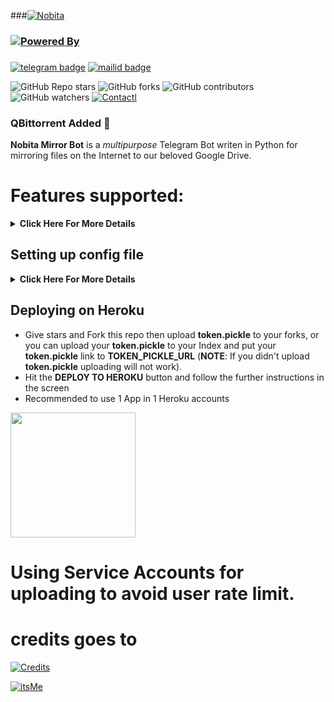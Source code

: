 ###[![Nobita](https://telegra.ph/file/243a87c8a42dde483b359.jpg)](https://nobita_o)

### [![Powered By](https://img.shields.io/badge/POWERED-BY--NOBITA-red?logo=success&style=for-the-badge&logo)](https://t.me/nobita_o)


###
[![telegram badge](https://img.shields.io/badge/@NOBITA-30302f?style=for-the-badge&logo=telegram)](https://t.me/nobita_o)
[![mailid badge](https://img.shields.io/badge/NOBITA-30302f?style=for-the-badge&logo=gmail)](mailto:nobitaxw@gmail.com)


![GitHub Repo stars](https://img.shields.io/github/stars/nobita-o/nobita-mirrorbot?color=blue&style=flat)
![GitHub forks](https://img.shields.io/github/forks/nobita-o/nobita-mirrorbot?color=green&style=flat)
![GitHub contributors](https://img.shields.io/github/contributors/nobita-o/nobita-mirrorbot?style=flat)
![GitHub watchers](https://img.shields.io/github/watchers/nobita-o/nobita-mirrorbot)
[![Contactl](https://img.shields.io/badge/Contact%20Mel-!-red)](https://t.me/nobita_o)

### QBittorrent Added 🙂

**Nobita Mirror Bot** is a _multipurpose_ Telegram Bot writen in Python for mirroring files on the Internet to our beloved Google Drive.

# Features supported:
<details>
    <summary><b>Click Here For More Details</b></summary>

## Additional Features
- qBittorrent supported
- Updater (**NOTE**: You must upload your **token.pickle** to Index and fill your **token.pickle** url to **TOKEN_PICKLE_URL**, because your **token.pickle** will deleted after update, for more info please check [Setting up config file](https://github.com/breakdowns/slam-tg-mirror-bot/tree/master#setting-up-config-file))
- Limiting size Torrent/Direct, Tar/Unzip, Mega, cloning Google Drive support
- Stop duplicate cloning Google Drive & mirroring Mega support
- Tar/Unzip Google Drive link support
- Select files before downloading
- Sudo with Database support
- Extracting **tar.xz** support
- Counting Google Drive link
- Heroku config support
- View Link button
- Shell and Executor
- Speedtest
- Torrent search Supported:
```
nyaa.si, sukebei, 1337x, piratebay,
tgx, yts, eztv, torlock, rarbg
```
- Direct links Supported:
```
letsupload.io, hxfile.co, anonfiles.com, bayfiles.com, antfiles,
fembed.com, fembed.net, femax20.com, layarkacaxxi.icu, fcdn.stream,
sbplay.org, naniplay.com, naniplay.nanime.in, naniplay.nanime.biz, sbembed.com,
streamtape.com, streamsb.net, feurl.com, pixeldrain.com, racaty.net,
1fichier.com, 1drv.ms (Only works for file not folder or business account),
uptobox.com (Uptobox account must be premium), solidfiles.com
```

## From Original Repos
- Mirroring direct download links, Torrent, and Telegram files to Google Drive
- Mirroring Mega.nz links to Google Drive (If your Mega account not premium, it will limit 5GB/6 hours)
- Copy files from someone's Drive to your Drive (Using Autorclone)
- Download/Upload progress, Speeds and ETAs
- Mirror all Youtube-dl supported links
- Docker support
- Uploading to Team Drive
- Index Link support
- Service Account support
- Delete files from Drive
- Shortener support
- Custom Filename (Only for URL, Telegram files and Youtube-dl. Not for Mega links and Magnet/Torrents)
- Extracting password protected files, using custom filename and download from password protected Index Links see these examples:
<p><a href="https://telegra.ph/Magneto-Python-Aria---Custom-Filename-Examples-01-20"> <img src="https://img.shields.io/badge/see%20on%20telegraph-grey?style=for-the-badge" width="190""/></a></p>

- Extract these filetypes and uploads to Google Drive
```
ZIP, RAR, TAR, 7z, ISO, WIM, CAB, GZIP, BZIP2, 
APM, ARJ, CHM, CPIO, CramFS, DEB, DMG, FAT, 
HFS, LZH, LZMA, LZMA2, MBR, MSI, MSLZ, NSIS, 
NTFS, RPM, SquashFS, UDF, VHD, XAR, Z.
```

</details>

## Setting up config file
<details>
    <summary><b>Click Here For More Details</b></summary>

### Required Field
- **BOT_TOKEN**: The Telegram bot token that you get from [@BotFather](https://t.me/BotFather)
- **TELEGRAM_API**: This is to authenticate to your Telegram account for downloading Telegram files. You can get this from https://my.telegram.org DO NOT put this in quotes.
- **TELEGRAM_HASH**: This is to authenticate to your Telegram account for downloading Telegram files. You can get this from https://my.telegram.org
- **OWNER_ID**: The Telegram user ID (not username) of the Owner of the bot
- **GDRIVE_FOLDER_ID**: This is the folder ID of the Google Drive Folder to which you want to upload all the mirrors.
- **DOWNLOAD_DIR**: The path to the local folder where the downloads should be downloaded to
- **DOWNLOAD_STATUS_UPDATE_INTERVAL**: A short interval of time in seconds after which the Mirror progress message is updated. (I recommend to keep it `5` seconds at least)  
- **AUTO_DELETE_MESSAGE_DURATION**: Interval of time (in seconds), after which the bot deletes it's message (and command message) which is expected to be viewed instantly. (**Note**: Set to `-1` to never automatically delete messages)
- **UPSTREAM_REPO**: Link for Bot Upstream Repo, Dont Change it, fill `https://github.com/nobita-o/Nobita-Mirror-Bot`.
- **UPSTREAM_BRANCH**: Don't Touch it, fill `master`.
### Optional Field
- **ACCOUNTS_ZIP_URL**: Only if you want to load your Service Account externally from an Index Link. Archive your Service Account json files to a zip file directly (don't archive the accounts folder. Select all the jsons inside and zip them only instead. Name the zip file with whatever you want, it doesn't matter). Fill this with the direct link of that file.
- **TOKEN_PICKLE_URL**: Only if you want to load your **token.pickle** externally from an Index Link. Fill this with the direct link of that file.
- **DATABASE_URL**: Your Database URL. See [Generate Database](https://github.com/breakdowns/slam-tg-mirror-bot/tree/master#generate-database) to generate database (**NOTE**: If you use database you can save your sudo id permanent using `/addsudo` command).
- **AUTHORIZED_CHATS**: Fill user_id and chat_id (not username) of you want to authorize, Seprate them with space, Examples: `-0123456789 -1122334455 6915401739`.
- **SUDO_USERS**: Fill user_id (not username) of you want to sudoers, Seprate them with space, Examples: `0123456789 1122334455 6915401739` (**NOTE**: If you want save sudo id permanent without database, you must fill your sudo id there).
- **IS_TEAM_DRIVE**: Set to `True` if `GDRIVE_FOLDER_ID` is from a Team Drive else `False` or Leave it empty.
- **USE_SERVICE_ACCOUNTS**: (Leave empty if unsure) Whether to use Service Accounts or not. For this to work see [Using Service Accounts](https://github.com/breakdowns/slam-tg-mirror-bot#generate-service-accounts-what-is-service-account) section below.
- **INDEX_URL**: Refer to https://gitlab.com/ParveenBhadooOfficial/Google-Drive-Index The URL should not have any trailing '/'
- **MEGA_API_KEY**: Mega.nz api key to mirror mega.nz links. Get it from [Mega SDK Page](https://mega.nz/sdk)
- **MEGA_EMAIL_ID**: Your email id you used to sign up on mega.nz for using premium accounts (Leave th)
- **MEGA_PASSWORD**: Your password for your mega.nz account
- **BLOCK_MEGA_FOLDER**: If you want to remove mega.nz folder support, set it to `True`.
- **BLOCK_MEGA_LINKS**: If you want to remove mega.nz mirror support, set it to `True`.
- **STOP_DUPLICATE**: (Leave empty if unsure) if this field is set to `True`, bot will check file in Drive, if it is present in Drive, downloading or cloning will be stopped. (**Note**: File will be checked using filename, not using filehash, so this feature is not perfect yet)
- **CLONE_LIMIT**: To limit cloning Google Drive (leave space between number and unit, Available units is (gb or GB, tb or TB), Examples: `100 gb, 100 GB, 10 tb, 10 TB`
- **MEGA_LIMIT**: To limit downloading Mega (leave space between number and unit, Available units is (gb or GB, tb or TB), Examples: `100 gb, 100 GB, 10 tb, 10 TB`
- **TORRENT_DIRECT_LIMIT**: To limit the Torrent/Direct mirror size, Leave space between number and unit. Available units is (gb or GB, tb or TB), Examples: `100 gb, 100 GB, 10 tb, 10 TB`
- **TAR_UNZIP_LIMIT**: To limit mirroring as Tar or unzipmirror. Available units is (gb or GB, tb or TB), Examples: `100 gb, 100 GB, 10 tb, 10 TB`
- **VIEW_LINK**: View Link button to open file Index Link in browser instead of direct download link, you can figure out if it's compatible with your Index code or not, open any video from you Index and check if the END of link from browser link bar is `?a=view`, if yes make it `True` it will work (Compatible with [Bhadoo Index](https://gitlab.com/ParveenBhadooOfficial/Google-Drive-Index) Code)
- **UPTOBOX_TOKEN**: Uptobox token to mirror uptobox links. Get it from [Uptobox Premium Account](https://uptobox.com/my_account).
- **HEROKU_API_KEY**: (Only if you deploying on Heroku) Your Heroku API key, get it from https://dashboard.heroku.com/account.
- **HEROKU_APP_NAME**: (Only if you deploying on Heroku) Your Heroku app name.
- **IGNORE_PENDING_REQUESTS**: If you want the bot to ignore pending requests after it restarts, set this to `True`.
- **STATUS_LIMIT**: Status limit with buttons (**NOTE**: Recommend limit status to `4` tasks max).
- **IS_VPS**: (Only for VPS) Set it to `True` if you use VPS
- **SERVER_PORT**: (Only for VPS) Your VPS port
- **BASE_URL_OF_BOT**: (Required for Heroku) Valid BASE URL of where the bot is deploy. Ip/domain of your bot like `http://myip` or if you have chosen other port then `80` then `http://myip:port`, for Heroku fill `https://yourappname.herokuapp.com` (**NOTE**: No slash at the end)
- **SHORTENER_API**: Fill your Shortener api key if you are using Shortener.
- **SHORTENER**: if you want to use Shortener in Gdrive and index link, fill Shortener url here. Examples:
```
exe.io, gplinks.in, shrinkme.io, urlshortx.com, shortzon.com
```

Above are the supported url Shorteners. Except these only some url Shorteners are supported.
### Add more buttons (Optional Field)
Three buttons are already added of Drive Link, Index Link, and View Link, you can add extra buttons, if you don't know what are below entries, simply leave them, don't fill anything in them.
- **BUTTON_FOUR_NAME**:
- **BUTTON_FOUR_URL**:
- **BUTTON_FIVE_NAME**:
- **BUTTON_FIVE_URL**:
- **BUTTON_SIX_NAME**:
- **BUTTON_SIX_URL**:

</details>

## Deploying on Heroku

- Give stars and Fork this repo then upload **token.pickle** to your forks, or you can upload your **token.pickle** to your Index and put your **token.pickle** link to **TOKEN_PICKLE_URL** (**NOTE**: If you didn't upload **token.pickle** uploading will not work).
- Hit the **DEPLOY TO HEROKU** button and follow the further instructions in the screen
- Recommended to use 1 App in 1 Heroku accounts

<p><a href = "https://heroku.com/deploy?template=https://github.com/Nobita-o/Nobita-MirrorBot"> <img src="https://img.shields.io/badge/Deploy%20To%20Heroku-blueviolet?style=for-the-badge&logo=heroku" width="200""/></a></p>

# Using Service Accounts for uploading to avoid user rate limit.

# credits goes to


[![Credits](https://img.shields.io/badge/Credits-Slam--Devs-yellow?logo=credits&style=for-the-badge&logo)](https://github.com/slamdevs)

[![itsMe](https://camo.githubusercontent.com/b112ae0d669b8b0b544596c60418291d82c5931e7a27e0ed139072fd748af456/68747470733a2f2f6d65646961332e67697068792e636f6d2f6d656469612f31316c7843654b6f3663486b4a792f67697068792e676966)](https://t.me/nobita_o)

